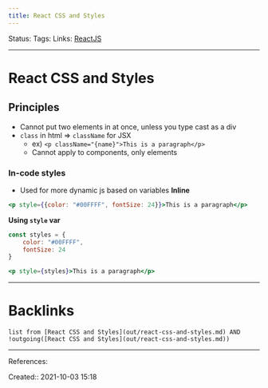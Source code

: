 ```yaml
---
title: React CSS and Styles
---
```

Status: 
Tags: 
Links: [ReactJS](out/reactjs.md)
___
# React CSS and Styles
## Principles
- Cannot put two elements in at once, unless you type cast as a div
- `class` in html => `className` for JSX
	- ex) `<p className="{name}">This is a paragraph</p>`
	- Cannot apply to components, only elements
### In-code styles
- Used for more dynamic js based on variables
**Inline**
```jsx
<p style={{color: "#00FFFF", fontSize: 24}}>This is a paragraph</p>
```
**Using `style` var**
```jsx
const styles = {
	color: "#00FFFF",
	fontSize: 24
}

<p style={styles}>This is a paragraph</p>
```
___
# Backlinks
```dataview
list from [React CSS and Styles](out/react-css-and-styles.md) AND !outgoing([React CSS and Styles](out/react-css-and-styles.md))
```
___
References:

Created:: 2021-10-03 15:18
